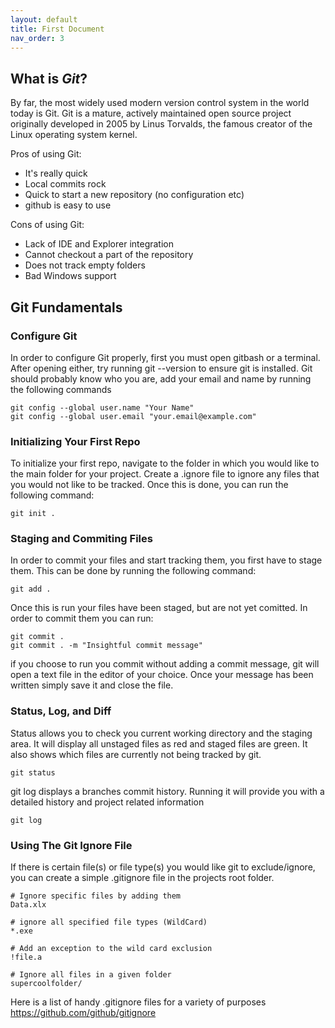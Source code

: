 ```yaml
---
layout: default
title: First Document
nav_order: 3
---
```


## What is _Git_?

By far, the most widely used modern version control system in the world today is Git. Git is a mature, actively maintained open source project originally developed in 2005 by Linus Torvalds, the famous creator of the Linux operating system kernel.

Pros of using Git:
 - It's really quick
 - Local commits rock
 - Quick to start a new repository (no configuration etc)
 - github is easy to use

Cons of using Git:
 - Lack of IDE and Explorer integration
 - Cannot checkout a part of the repository
 - Does not track empty folders
 - Bad Windows support

## Git Fundamentals
### Configure Git
In order to configure Git properly, first you must open gitbash or a terminal. After opening either, try running git --version to ensure git is installed.
Git should probably know who you are, add your email and name by running the following commands
```
git config --global user.name "Your Name"
git config --global user.email "your.email@example.com"
```
### Initializing Your First Repo
To initialize your first repo, navigate to the folder in which you would like to the main folder for your project. Create a .ignore file to ignore any files that you would not like to be tracked. Once this is done, you can run the following command:
```
git init .
```

### Staging and Commiting Files
In order to commit your files and start tracking them, you first have to stage them. This can be done by running the following command:
```
git add . 
```
Once this is run your files have been staged, but are not yet comitted. In order to commit them you can run:
```
git commit .
git commit . -m "Insightful commit message"
```
if you choose to run you commit without adding a commit message, git will open a text file in the editor of your choice. Once your message has been written simply save it and close the file.

### Status, Log, and Diff
Status allows you to check you current working directory and the staging area. It will display all unstaged files as red and staged files are green. It also shows which files are currently not being tracked by git.
```
git status
```
git log displays a branches commit history. Running it will provide you with a detailed history and project related information
```
git log
```

### Using The Git Ignore File
If there is certain file(s) or file type(s) you would like git to exclude/ignore, you can create a simple .gitignore file in the projects root folder.
```
# Ignore specific files by adding them
Data.xlx

# ignore all specified file types (WildCard)
*.exe

# Add an exception to the wild card exclusion
!file.a

# Ignore all files in a given folder
supercoolfolder/
```
Here is a list of handy .gitignore files for a variety of purposes
https://github.com/github/gitignore

